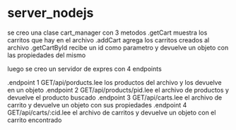 # server_nodejs
se creo una clase cart_manager con 3 metodos
.getCart muestra los carritos que hay en el archivo
.addCart agrega los carritos creados al archivo
.getCartById recibe un id como parametro y devuelve un objeto con las propiedades del mismo

luego se creo un servidor de expres con 4 endpoints

.endpoint 1 GET/api/porducts.lee los productos del archivo y los devuelve en un objeto
.endpoint 2 GET/api/products/pid.lee el archivo de productos y devuelve el producto buscado
.endpoint 3 GET/api/carts.lee el archivo de carrito y devuelve un objeto con sus propiedades
.endpoint 4 GET/api/carts/:cid.lee el archivo de carritos y devuelve un objeto con el carrito encontrado 
